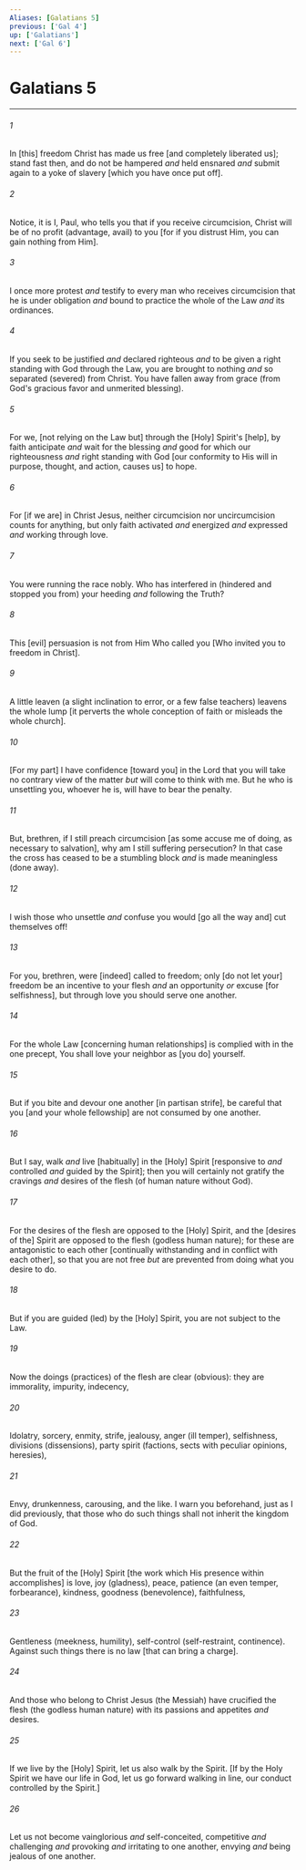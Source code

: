 ```yaml
---
Aliases: [Galatians 5]
previous: ['Gal 4']
up: ['Galatians']
next: ['Gal 6']
---
```

# Galatians 5

***


###### 1 


In [this] freedom Christ has made us free [and completely liberated us]; stand fast then, and do not be hampered _and_ held ensnared _and_ submit again to a yoke of slavery [which you have once put off]. 


###### 2 


Notice, it is I, Paul, who tells you that if you receive circumcision, Christ will be of no profit (advantage, avail) to you [for if you distrust Him, you can gain nothing from Him]. 


###### 3 


I once more protest _and_ testify to every man who receives circumcision that he is under obligation _and_ bound to practice the whole of the Law _and_ its ordinances. 


###### 4 


If you seek to be justified _and_ declared righteous _and_ to be given a right standing with God through the Law, you are brought to nothing _and_ so separated (severed) from Christ. You have fallen away from grace (from God's gracious favor and unmerited blessing). 


###### 5 


For we, [not relying on the Law but] through the [Holy] Spirit's [help], by faith anticipate _and_ wait for the blessing _and_ good for which our righteousness _and_ right standing with God [our conformity to His will in purpose, thought, and action, causes us] to hope. 


###### 6 


For [if we are] in Christ Jesus, neither circumcision nor uncircumcision counts for anything, but only faith activated _and_ energized _and_ expressed _and_ working through love. 


###### 7 


You were running the race nobly. Who has interfered in (hindered and stopped you from) your heeding _and_ following the Truth? 


###### 8 


This [evil] persuasion is not from Him Who called you [Who invited you to freedom in Christ]. 


###### 9 


A little leaven (a slight inclination to error, or a few false teachers) leavens the whole lump [it perverts the whole conception of faith or misleads the whole church]. 


###### 10 


[For my part] I have confidence [toward you] in the Lord that you will take no contrary view of the matter _but_ will come to think with me. But he who is unsettling you, whoever he is, will have to bear the penalty. 


###### 11 


But, brethren, if I still preach circumcision [as some accuse me of doing, as necessary to salvation], why am I still suffering persecution? In that case the cross has ceased to be a stumbling block _and_ is made meaningless (done away). 


###### 12 


I wish those who unsettle _and_ confuse you would [go all the way and] cut themselves off! 


###### 13 


For you, brethren, were [indeed] called to freedom; only [do not let your] freedom be an incentive to your flesh _and_ an opportunity _or_ excuse [for selfishness], but through love you should serve one another. 


###### 14 


For the whole Law [concerning human relationships] is complied with in the one precept, You shall love your neighbor as [you do] yourself. 


###### 15 


But if you bite and devour one another [in partisan strife], be careful that you [and your whole fellowship] are not consumed by one another. 


###### 16 


But I say, walk _and_ live [habitually] in the [Holy] Spirit [responsive to _and_ controlled _and_ guided by the Spirit]; then you will certainly not gratify the cravings _and_ desires of the flesh (of human nature without God). 


###### 17 


For the desires of the flesh are opposed to the [Holy] Spirit, and the [desires of the] Spirit are opposed to the flesh (godless human nature); for these are antagonistic to each other [continually withstanding and in conflict with each other], so that you are not free _but_ are prevented from doing what you desire to do. 


###### 18 


But if you are guided (led) by the [Holy] Spirit, you are not subject to the Law. 


###### 19 


Now the doings (practices) of the flesh are clear (obvious): they are immorality, impurity, indecency, 


###### 20 


Idolatry, sorcery, enmity, strife, jealousy, anger (ill temper), selfishness, divisions (dissensions), party spirit (factions, sects with peculiar opinions, heresies), 


###### 21 


Envy, drunkenness, carousing, and the like. I warn you beforehand, just as I did previously, that those who do such things shall not inherit the kingdom of God. 


###### 22 


But the fruit of the [Holy] Spirit [the work which His presence within accomplishes] is love, joy (gladness), peace, patience (an even temper, forbearance), kindness, goodness (benevolence), faithfulness, 


###### 23 


Gentleness (meekness, humility), self-control (self-restraint, continence). Against such things there is no law [that can bring a charge]. 


###### 24 


And those who belong to Christ Jesus (the Messiah) have crucified the flesh (the godless human nature) with its passions and appetites _and_ desires. 


###### 25 


If we live by the [Holy] Spirit, let us also walk by the Spirit. [If by the Holy Spirit we have our life in God, let us go forward walking in line, our conduct controlled by the Spirit.] 


###### 26 


Let us not become vainglorious _and_ self-conceited, competitive _and_ challenging _and_ provoking _and_ irritating to one another, envying _and_ being jealous of one another.

